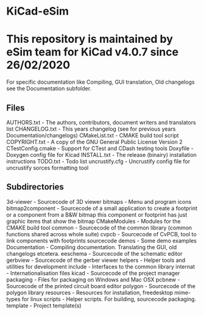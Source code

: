 # KiCad-eSim
This repository is maintained by eSim team for KiCad v4.0.7 since 26/02/2020
============

For specific documentation like Compiling, GUI translation, Old changelogs see the
Documentation subfolder.

Files
-----
AUTHORS.txt         - The authors, contributors, document writers and translators list
CHANGELOG.txt       - This years changelog (see for previous years Documentation/changelogs)
CMakeList.txt       - CMAKE build tool script
COPYRIGHT.txt       - A copy of the GNU General Public License Version 2
CTestConfig.cmake   - Support for CTest and CDash testing tools
Doxyfile            - Doxygen config file for Kicad
INSTALL.txt         - The release (binairy) installation instructions
TODO.txt            - Todo list
uncrustify.cfg      - Uncrustify config file for uncrustify sorces formatting tool

Subdirectories
--------------
3d-viewer      - Sourcecode of 3D viewer
bitmaps        - Menu and program icons
bitmap2component - Sourcecode of a small application to create a footprint or a component from a B&W bitmap
                    this component or footprint has just graphic items that show the bitmap
CMakeModules   - Modules for the CMAKE build tool
common         - Sourcecode of the common library (common functions shared across whole suite)
cvpcb          - Sourcecode of CvPCB, tool to link components with footprints sourcecode
demos          - Some demo examples
Documentation  - Compiling documentation. Translating the GUI, old changelogs etcetera.
eeschema       - Sourcecode of the schematic editor
gerbview       - Sourcecode of the gerber viewer
helpers        - Helper tools and utilities for development
include        - Interfaces to the common library
internat       - Internationalisation files
kicad          - Sourcecode of the project manager
packaging      - Files for packaging on Windows and Mac OSX
pcbnew         - Sourcecode of the printed circuit board editor
polygon        - Sourcecode of the polygon library
resources      - Resources for installation, freedesktop mime-types for linux
scripts        - Helper scripts. For building, sourcecode packaging.
template       - Project template(s)
